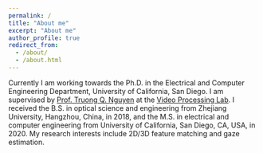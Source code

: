 ```yaml
---
permalink: /
title: "About me"
excerpt: "About me"
author_profile: true
redirect_from: 
  - /about/
  - /about.html
---
```


Currently I am working towards the Ph.D. in the Electrical and Computer Engineering Department, University of California, San Diego. I am supervised by [Prof. Truong Q. Nguyen](http://jacobsschool.ucsd.edu/faculty/faculty_bios/index.sfe?fmp_recid=48) at the [Video Processing Lab](http://videoprocessing.ucsd.edu/). I received the B.S. in optical science and engineering from Zhejiang University, Hangzhou, China, in 2018, and the M.S. in electrical and computer engineering from University of California, San Diego, CA, USA, in 2020. My research interests include 2D/3D feature matching and gaze estimation. 

